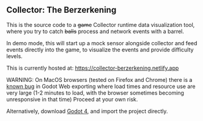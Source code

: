 ## Collector: The Berzerkening

This is the source code to a ~~game~~ Collector runtime data visualization tool,
where you try to catch ~~balls~~ process and network events with a barrel.

In demo mode, this will start up a mock sensor alongside collector and feed
events directly into the game, to visualize the events and provide difficulty
levels.

This is currently hosted at: https://collector-berzerkening.netlify.app

WARNING: On MacOS browsers (tested on Firefox and Chrome) there is a
[known bug](https://github.com/godotengine/godot/issues/70691) in
Godot Web exporting where load times and resource use are very large (1-2
minutes to load, with the browser sometimes becoming unresponsive in that time)
Proceed at your own risk.

Alternatively, download [Godot 4](https://godotengine.org/), and import the
project directly.
